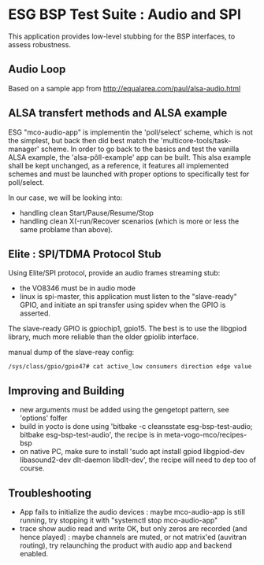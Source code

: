 ESG BSP Test Suite : Audio and SPI
==================================

This application provides low-level stubbing for the BSP interfaces, to assess robustness.

## Audio Loop

Based on a sample app from http://equalarea.com/paul/alsa-audio.html

## ALSA transfert methods and ALSA example

ESG "mco-audio-app" is implementin the 'poll/select' scheme, which is not the simplest, but back then did best match the 'multicore-tools/task-manager' scheme.
In order to go back to the basics and test the vanilla ALSA example, the 'alsa-pôll-example' app can be built.
This alsa example shall be kept unchanged, as a reference, it features all implemented schemes and must be launched with proper options to specifically test for poll/select.

In our case, we will be looking into:
- handling clean Start/Pause/Resume/Stop
- handling clean X(-run/Recover scenarios (which is more or less the same problame than above).

## Elite : SPI/TDMA Protocol Stub

Using Elite/SPI protocol, provide an audio frames streaming stub: 
* the VO8346 must be in audio mode
* linux is spi-master, this application must listen to the "slave-ready" GPIO, and initiate an spi transfer using spidev when the GPIO is asserted.

The slave-ready GPIO is gpiochip1, gpio15.
The best is to use the libgpiod library, much more reliable than the older gpiolib interface.

manual dump of the slave-reay config:
```
/sys/class/gpio/gpio47# cat active_low consumers direction edge value
```

## Improving and Building

* new arguments must be added using the gengetopt pattern, see 'options' folfer
* build in yocto is done using 'bitbake -c cleansstate esg-bsp-test-audio; bitbake esg-bsp-test-audio', the recipe is in meta-vogo-mco/recipes-bsp
* on native PC, make sure to install 'sudo apt install gpiod libgpiod-dev libasound2-dev dlt-daemon libdlt-dev', the recipe will need to dep too of course.


## Troubleshooting

* App fails to initialize the audio devices : maybe mco-audio-app is still running, try stopping it with "systemctl stop mco-audio-app"
* trace show audio read and write OK, but only zeros are recorded (and hence played) : maybe channels are muted, or not matrix'ed (auvitran routing), try relaunching the product with audio app and backend enabled.

